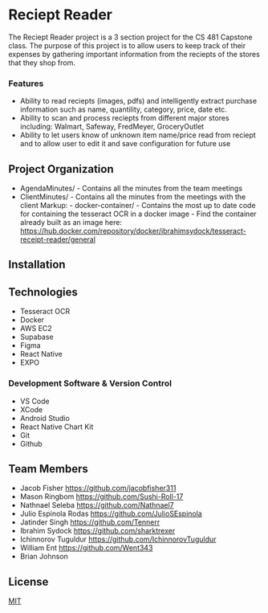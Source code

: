 # Reciept Reader
The Reciept Reader project is a 3 section project for the CS 481 Capstone class. The purpose of this project is to allow users to keep track of their expenses by gathering important information from the reciepts of the stores that they shop from.

### Features
- Ability to read reciepts (images, pdfs) and intelligently extract purchase information such as name, quantility, category, price, date etc.
- Ability to scan and process reciepts from different major stores including: Walmart, Safeway, FredMeyer, GroceryOutlet
- Ability to let users know of unknown item name/price read from reciept and to allow user to edit it and save configuration for future use

## Project Organization
- AgendaMinutes/ - Contains all the minutes from the team meetings
- ClientMinutes/ -  Contains all the minutes from the meetings with the client
Markup: - docker-container/ - Contains the most up to date code for containing the tesseract OCR in a docker image
          - Find the container already built as an image here: https://hub.docker.com/repository/docker/ibrahimsydock/tesseract-receipt-reader/general

## Installation


## Technologies

- Tesseract OCR
- Docker
- AWS EC2
- Supabase
- Figma
- React Native
- EXPO

### Development Software & Version Control

- VS Code
- XCode
- Android Studio
- React Native Chart Kit
- Git
- Github

## Team Members
- Jacob Fisher https://github.com/jacobfisher311
- Mason Ringbom https://github.com/Sushi-Roll-17
- Nathnael Seleba https://github.com/Nathnael7
- Julio Espinola Rodas https://github.com/JulioSEspinola
- Jatinder Singh https://github.com/Tennerr
- Ibrahim Sydock https://github.com/sharktrexer
- Ichinnorov Tuguldur https://github.com/IchinnorovTuguldur
- William Ent https://github.com/Went343
- Brian Johnson

## License

[MIT](https://choosealicense.com/licenses/mit/)
